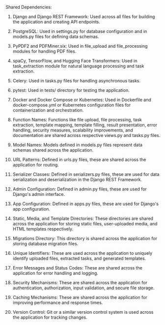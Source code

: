 Shared Dependencies:

1. Django and Django REST Framework: Used across all files for building the application and creating API endpoints.

2. PostgreSQL: Used in settings.py for database configuration and in models.py files for defining data schemas.

3. PyPDF2 and PDFMiner.six: Used in file_upload and file_processing modules for handling PDF files.

4. spaCy, TensorFlow, and Hugging Face Transformers: Used in task_extraction module for natural language processing and task extraction.

5. Celery: Used in tasks.py files for handling asynchronous tasks.

6. pytest: Used in tests/ directory for testing the application.

7. Docker and Docker Compose or Kubernetes: Used in Dockerfile and docker-compose.yml or Kubernetes configuration files for containerization and orchestration.

8. Function Names: Functions like file upload, file processing, task extraction, template mapping, template filling, result presentation, error handling, security measures, scalability improvements, and documentation are shared across respective views.py and tasks.py files.

9. Model Names: Models defined in models.py files represent data schemas shared across the application.

10. URL Patterns: Defined in urls.py files, these are shared across the application for routing.

11. Serializer Classes: Defined in serializers.py files, these are used for data serialization and deserialization in the Django REST Framework.

12. Admin Configuration: Defined in admin.py files, these are used for Django's admin interface.

13. App Configuration: Defined in apps.py files, these are used for Django's app configuration.

14. Static, Media, and Template Directories: These directories are shared across the application for storing static files, user-uploaded media, and HTML templates respectively.

15. Migrations Directory: This directory is shared across the application for storing database migration files.

16. Unique Identifiers: These are used across the application to uniquely identify uploaded files, extracted tasks, and generated templates.

17. Error Messages and Status Codes: These are shared across the application for error handling and logging.

18. Security Mechanisms: These are shared across the application for authentication, authorization, input validation, and secure file storage.

19. Caching Mechanisms: These are shared across the application for improving performance and response times.

20. Version Control: Git or a similar version control system is used across the application for tracking changes.